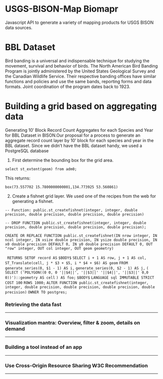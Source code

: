 # USGS-BISON-Map Biomapr
Javascript API to generate a variety of mapping products for USGS BISON data sources.
# BBL Dataset
Bird banding is a universal and indispensable technique for studying the movement, survival and behavior of birds. The North American Bird Banding Program is jointly administered by the United States Geological Survey and the Canadian Wildlife Service. Their respective banding offices have similar functions and policies and use the same bands, reporting forms and data formats. Joint coordination of the program dates back to 1923.
# Building a grid based on aggregating data
Generating 10ʹ Block Record Count Aggregates for each Species and Year for BBL Dataset in BISON.Our proposal for a process to generate an aggregate record count layer by 10’ block for each species and year in the BBL dataset.
Since we didn’t have the BBL dataset handy, we used a PostgreSQL database 

1. First determine the bounding box for the grid area.

`select st_extent(geom) from adm0;`

This returns:

`box(73.557702 15.7800000000001,134.773925 53.560861)`

2. Create a fishnet grid layer. We used one of the recipes from the web for generating a fishnet. 

`-- Function: public.st_createfishnet(integer, integer, double precision, double precision, double precision, double precision)`

`-- DROP FUNCTION public.st_createfishnet(integer, integer, double precision, double precision, double precision, double precision);`

`CREATE OR REPLACE FUNCTION public.st_createfishnet(IN nrow integer, IN ncol integer, IN xsize double precision, IN ysize double precision, IN x0 double precision DEFAULT 0, IN y0 double precision DEFAULT 0, OUT "row" integer, OUT col integer, OUT geom geometry)`

 ` RETURNS SETOF record AS`
`$BODY$`
`SELECT i + 1 AS row, j + 1 AS col, ST_Translate(cell, j * $3 + $5, i * $4 + $6) AS geom`
`FROM generate_series(0, $1 - 1) AS i,`
     `generate_series(0, $2 - 1) AS j,`
`(`
`SELECT ('POLYGON((0 0, 0 '||$4||', '||$3||' '||$4||', '||$3||' 0,0 0))')::geometry AS cell`
`) AS foo;`
`$BODY$`
  `LANGUAGE sql IMMUTABLE STRICT`
  `COST 100`
  `ROWS 1000;`
`ALTER FUNCTION public.st_createfishnet(integer, integer, double precision, double precision, double precision, double precision)`
  `OWNER TO postgres;`

### Retrieving the data fast
***

### Visualization mantra: Overview, filter & zoom, details on demand
***

### Building a tool instead of an app
***

### Use Cross-Origin Resource Sharing W3C Recommendation
***

